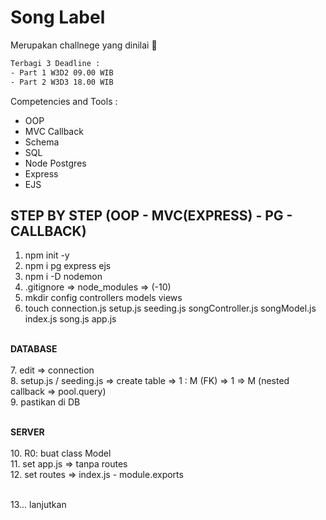# Song Label

Merupakan challnege yang dinilai 💯
```txt
Terbagi 3 Deadline :
- Part 1 W3D2 09.00 WIB
- Part 2 W3D3 18.00 WIB
```

Competencies and Tools :
- OOP
- MVC Callback
- Schema
- SQL
- Node Postgres
- Express
- EJS


## STEP BY STEP (OOP - MVC(EXPRESS) - PG - CALLBACK)
1. npm init -y
2. npm i pg express ejs 
3. npm i -D nodemon
4. .gitignore => node_modules => (-10)
5. mkdir config controllers models views
6. touch connection.js setup.js seeding.js songController.js songModel.js index.js song.js app.js

<br> **DATABASE** <br>
<br>7. edit => connection
<br>8. setup.js / seeding.js => create table => 1 : M (FK)
    => 1 => M (nested callback => pool.query)
<br>9. pastikan di DB

<br>**SERVER**<br>
<br>10. R0: buat class Model
<br>11. set app.js => tanpa routes
<br>12. set routes => index.js - module.exports

<br>13... lanjutkan
